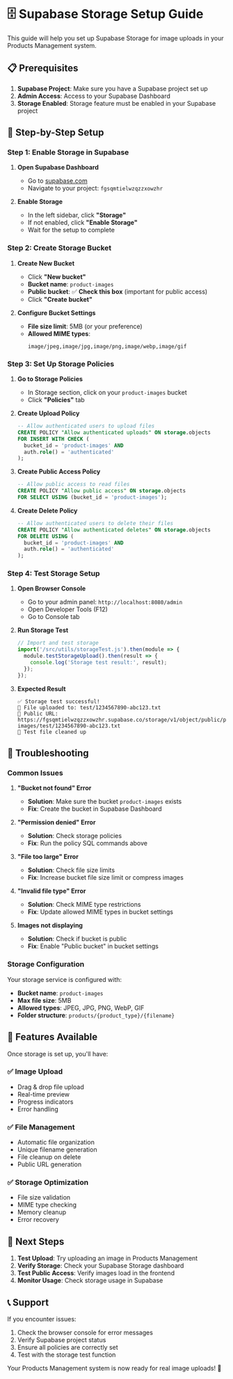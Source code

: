 # 🗄️ Supabase Storage Setup Guide

This guide will help you set up Supabase Storage for image uploads in your Products Management system.

## 📋 Prerequisites

1. **Supabase Project**: Make sure you have a Supabase project set up
2. **Admin Access**: Access to your Supabase Dashboard
3. **Storage Enabled**: Storage feature must be enabled in your Supabase project

## 🚀 Step-by-Step Setup

### Step 1: Enable Storage in Supabase

1. **Open Supabase Dashboard**
   - Go to [supabase.com](https://supabase.com)
   - Navigate to your project: `fgsqmtielwzqzzxowzhr`

2. **Enable Storage**
   - In the left sidebar, click **"Storage"**
   - If not enabled, click **"Enable Storage"**
   - Wait for the setup to complete

### Step 2: Create Storage Bucket

1. **Create New Bucket**
   - Click **"New bucket"**
   - **Bucket name**: `product-images`
   - **Public bucket**: ✅ **Check this box** (important for public access)
   - Click **"Create bucket"**

2. **Configure Bucket Settings**
   - **File size limit**: 5MB (or your preference)
   - **Allowed MIME types**: 
     ```
     image/jpeg,image/jpg,image/png,image/webp,image/gif
     ```

### Step 3: Set Up Storage Policies

1. **Go to Storage Policies**
   - In Storage section, click on your `product-images` bucket
   - Click **"Policies"** tab

2. **Create Upload Policy**
   ```sql
   -- Allow authenticated users to upload files
   CREATE POLICY "Allow authenticated uploads" ON storage.objects
   FOR INSERT WITH CHECK (
     bucket_id = 'product-images' AND
     auth.role() = 'authenticated'
   );
   ```

3. **Create Public Access Policy**
   ```sql
   -- Allow public access to read files
   CREATE POLICY "Allow public access" ON storage.objects
   FOR SELECT USING (bucket_id = 'product-images');
   ```

4. **Create Delete Policy**
   ```sql
   -- Allow authenticated users to delete their files
   CREATE POLICY "Allow authenticated deletes" ON storage.objects
   FOR DELETE USING (
     bucket_id = 'product-images' AND
     auth.role() = 'authenticated'
   );
   ```

### Step 4: Test Storage Setup

1. **Open Browser Console**
   - Go to your admin panel: `http://localhost:8080/admin`
   - Open Developer Tools (F12)
   - Go to Console tab

2. **Run Storage Test**
   ```javascript
   // Import and test storage
   import('/src/utils/storageTest.js').then(module => {
     module.testStorageUpload().then(result => {
       console.log('Storage test result:', result);
     });
   });
   ```

3. **Expected Result**
   ```
   ✅ Storage test successful!
   📁 File uploaded to: test/1234567890-abc123.txt
   🔗 Public URL: https://fgsqmtielwzqzzxowzhr.supabase.co/storage/v1/object/public/product-images/test/1234567890-abc123.txt
   🧹 Test file cleaned up
   ```

## 🔧 Troubleshooting

### Common Issues

1. **"Bucket not found" Error**
   - **Solution**: Make sure the bucket `product-images` exists
   - **Fix**: Create the bucket in Supabase Dashboard

2. **"Permission denied" Error**
   - **Solution**: Check storage policies
   - **Fix**: Run the policy SQL commands above

3. **"File too large" Error**
   - **Solution**: Check file size limits
   - **Fix**: Increase bucket file size limit or compress images

4. **"Invalid file type" Error**
   - **Solution**: Check MIME type restrictions
   - **Fix**: Update allowed MIME types in bucket settings

5. **Images not displaying**
   - **Solution**: Check if bucket is public
   - **Fix**: Enable "Public bucket" in bucket settings

### Storage Configuration

Your storage service is configured with:
- **Bucket name**: `product-images`
- **Max file size**: 5MB
- **Allowed types**: JPEG, JPG, PNG, WebP, GIF
- **Folder structure**: `products/{product_type}/{filename}`

## 🎯 Features Available

Once storage is set up, you'll have:

### ✅ **Image Upload**
- Drag & drop file upload
- Real-time preview
- Progress indicators
- Error handling

### ✅ **File Management**
- Automatic file organization
- Unique filename generation
- File cleanup on delete
- Public URL generation

### ✅ **Storage Optimization**
- File size validation
- MIME type checking
- Memory cleanup
- Error recovery

## 🚀 Next Steps

1. **Test Upload**: Try uploading an image in Products Management
2. **Verify Storage**: Check your Supabase Storage dashboard
3. **Test Public Access**: Verify images load in the frontend
4. **Monitor Usage**: Check storage usage in Supabase

## 📞 Support

If you encounter issues:
1. Check the browser console for error messages
2. Verify Supabase project status
3. Ensure all policies are correctly set
4. Test with the storage test function

Your Products Management system is now ready for real image uploads! 🎉
